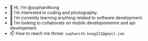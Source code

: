 - 👋 Hi, I’m @sophanitkong
- 👀 I’m interested in coding and photography.
- 🌱 I’m currently learning anything related to software development.
- 💞️ I’m looking to collaborate on mobile developomemnt and api development.
- 📫 How to reach me throw: ```sophanith.kong221@gmail.com```

<!---
sophanitkong/sophanitkong is a ✨ special ✨ repository because its `README.md` (this file) appears on your GitHub profile.
You can click the Preview link to take a look at your changes.
--->
